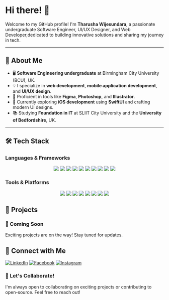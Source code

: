# Hi there! 👋

Welcome to my GitHub profile! I'm **Tharusha Wijesundara**, a passionate undergraduate Software Engineer, UI/UX Designer, and Web Developer,dedicated to building innovative solutions and sharing my journey in tech.

---

## 🚀 About Me
- 🖥️ **Software Engineering undergraduate** at Birmingham City University (BCU), UK.
- 💡 I specialize in **web development**, **mobile application development**, and **UI/UX design**.
- 🎨 Proficient in tools like **Figma**, **Photoshop**, and **Illustrator**.
- 🌟 Currently exploring **iOS development** using **SwiftUI** and crafting modern UI designs.
- 📚 Studying **Foundation in IT** at SLIIT City University and the **University of Bedfordshire**, UK.

---

## 🛠️ Tech Stack

### Languages & Frameworks
<div align="center">
  <img src="https://img.shields.io/badge/HTML-E34F26?style=for-the-badge&logo=html5&logoColor=white" />
  <img src="https://img.shields.io/badge/CSS-1572B6?style=for-the-badge&logo=css3&logoColor=white" />
  <img src="https://img.shields.io/badge/JavaScript-F7DF1E?style=for-the-badge&logo=javascript&logoColor=black" />
  <img src="https://img.shields.io/badge/PHP-777BB4?style=for-the-badge&logo=php&logoColor=white" />
  <img src="https://img.shields.io/badge/Swift-FA7343?style=for-the-badge&logo=swift&logoColor=white" />
  <img src="https://img.shields.io/badge/Bootstrap-563D7C?style=for-the-badge&logo=bootstrap&logoColor=white" />
  <img src="https://img.shields.io/badge/MySQL-4479A1?style=for-the-badge&logo=mysql&logoColor=white" />
  <img src="https://img.shields.io/badge/Python-3776AB?style=for-the-badge&logo=python&logoColor=white" />
  <img src="https://img.shields.io/badge/Java-007396?style=for-the-badge&logo=java&logoColor=white" />
  <img src="https://img.shields.io/badge/React-61DAFB?style=for-the-badge&logo=react&logoColor=black" />
</div>

### Tools & Platforms
<div align="center">
  <img src="https://img.shields.io/badge/MySQL-4479A1?style=for-the-badge&logo=mysql&logoColor=white" />
  <img src="https://img.shields.io/badge/Figma-F24E1E?style=for-the-badge&logo=figma&logoColor=white" />
  <img src="https://img.shields.io/badge/WordPress-21759B?style=for-the-badge&logo=wordpress&logoColor=white" />
  <img src="https://img.shields.io/badge/NetBeans-1B6AC6?style=for-the-badge&logo=apache-netbeans-ide&logoColor=white" />
  <img src="https://img.shields.io/badge/phpMyAdmin-6C78AF?style=for-the-badge&logo=phpmyadmin&logoColor=white" />
  <img src="https://img.shields.io/badge/Adobe%20Photoshop-31A8FF?style=for-the-badge&logo=adobe-photoshop&logoColor=white" />
  <img src="https://img.shields.io/badge/Adobe%20Illustrator-FF9A00?style=for-the-badge&logo=adobe-illustrator&logoColor=white" />
  <img src="https://img.shields.io/badge/DaVinci%20Resolve-231F20?style=for-the-badge&logo=davinci-resolve&logoColor=white" />
</div>


## 🌟 Projects

### 🚧 Coming Soon
Exciting projects are on the way! Stay tuned for updates.



## 🤝 Connect with Me

[![LinkedIn](https://img.shields.io/badge/LinkedIn-Connect-blue?style=for-the-badge&logo=linkedin&logoColor=white)](#)
[![Facebook](https://img.shields.io/badge/Facebook-Connect-blue?style=for-the-badge&logo=facebook&logoColor=white)](#)
[![Instagram](https://img.shields.io/badge/Instagram-Photos-red?style=for-the-badge&logo=instagram&logoColor=white)](#)


### 💬 Let's Collaborate!
I'm always open to collaborating on exciting projects or contributing to open-source. Feel free to reach out!

